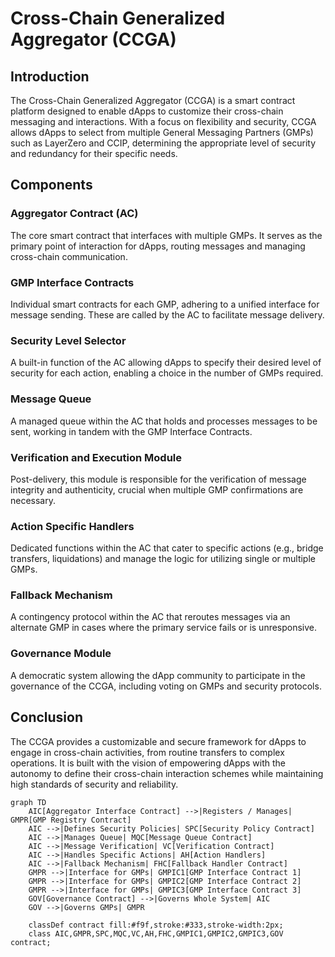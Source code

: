 # Cross-Chain Generalized Aggregator (CCGA)

## Introduction
The Cross-Chain Generalized Aggregator (CCGA) is a smart contract platform designed to enable dApps to customize their cross-chain messaging and interactions. With a focus on flexibility and security, CCGA allows dApps to select from multiple General Messaging Partners (GMPs) such as LayerZero and CCIP, determining the appropriate level of security and redundancy for their specific needs.

## Components

### Aggregator Contract (AC)
The core smart contract that interfaces with multiple GMPs. It serves as the primary point of interaction for dApps, routing messages and managing cross-chain communication.

### GMP Interface Contracts
Individual smart contracts for each GMP, adhering to a unified interface for message sending. These are called by the AC to facilitate message delivery.

### Security Level Selector
A built-in function of the AC allowing dApps to specify their desired level of security for each action, enabling a choice in the number of GMPs required.

### Message Queue
A managed queue within the AC that holds and processes messages to be sent, working in tandem with the GMP Interface Contracts.

### Verification and Execution Module
Post-delivery, this module is responsible for the verification of message integrity and authenticity, crucial when multiple GMP confirmations are necessary.

### Action Specific Handlers
Dedicated functions within the AC that cater to specific actions (e.g., bridge transfers, liquidations) and manage the logic for utilizing single or multiple GMPs.

### Fallback Mechanism
A contingency protocol within the AC that reroutes messages via an alternate GMP in cases where the primary service fails or is unresponsive.

### Governance Module
A democratic system allowing the dApp community to participate in the governance of the CCGA, including voting on GMPs and security protocols.

## Conclusion
The CCGA provides a customizable and secure framework for dApps to engage in cross-chain activities, from routine transfers to complex operations. It is built with the vision of empowering dApps with the autonomy to define their cross-chain interaction schemes while maintaining high standards of security and reliability.

```mermaid
graph TD
    AIC[Aggregator Interface Contract] -->|Registers / Manages| GMPR[GMP Registry Contract]
    AIC -->|Defines Security Policies| SPC[Security Policy Contract]
    AIC -->|Manages Queue| MQC[Message Queue Contract]
    AIC -->|Message Verification| VC[Verification Contract]
    AIC -->|Handles Specific Actions| AH[Action Handlers]
    AIC -->|Fallback Mechanism| FHC[Fallback Handler Contract]
    GMPR -->|Interface for GMPs| GMPIC1[GMP Interface Contract 1]
    GMPR -->|Interface for GMPs| GMPIC2[GMP Interface Contract 2]
    GMPR -->|Interface for GMPs| GMPIC3[GMP Interface Contract 3]
    GOV[Governance Contract] -->|Governs Whole System| AIC
    GOV -->|Governs GMPs| GMPR

    classDef contract fill:#f9f,stroke:#333,stroke-width:2px;
    class AIC,GMPR,SPC,MQC,VC,AH,FHC,GMPIC1,GMPIC2,GMPIC3,GOV contract;

```


